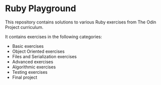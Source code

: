 # Ruby Playground 

This repository contains solutions to various Ruby exercises from The Odin Project curriculum.

It contains exercises in the following categories:
- Basic exercises
- Object Oriented exercises
- Files and Serialization exercises
- Advanced exercises
- Algorithmic exercises
- Testing exercises
- Final project

